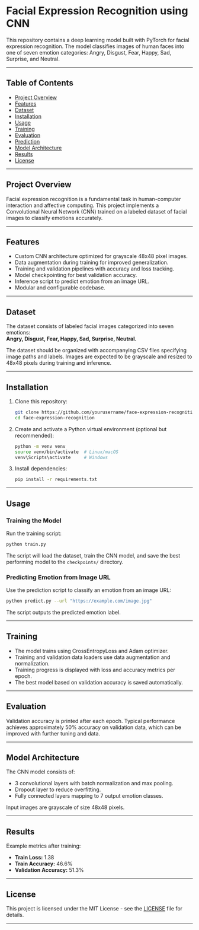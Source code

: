 # Facial Expression Recognition using CNN

This repository contains a deep learning model built with PyTorch for facial expression recognition. The model classifies images of human faces into one of seven emotion categories: Angry, Disgust, Fear, Happy, Sad, Surprise, and Neutral.

---

## Table of Contents

- [Project Overview](#project-overview)  
- [Features](#features)  
- [Dataset](#dataset)  
- [Installation](#installation)  
- [Usage](#usage)  
- [Training](#training)  
- [Evaluation](#evaluation)  
- [Prediction](#prediction)  
- [Model Architecture](#model-architecture)  
- [Results](#results)  
- [License](#license)

---

## Project Overview

Facial expression recognition is a fundamental task in human-computer interaction and affective computing. This project implements a Convolutional Neural Network (CNN) trained on a labeled dataset of facial images to classify emotions accurately.

---

## Features

- Custom CNN architecture optimized for grayscale 48x48 pixel images.
- Data augmentation during training for improved generalization.
- Training and validation pipelines with accuracy and loss tracking.
- Model checkpointing for best validation accuracy.
- Inference script to predict emotion from an image URL.
- Modular and configurable codebase.

---

## Dataset

The dataset consists of labeled facial images categorized into seven emotions:  
**Angry, Disgust, Fear, Happy, Sad, Surprise, Neutral.**

The dataset should be organized with accompanying CSV files specifying image paths and labels. Images are expected to be grayscale and resized to 48x48 pixels during training and inference.

---

## Installation

1. Clone this repository:

   ```bash
   git clone https://github.com/yourusername/face-expression-recognition.git
   cd face-expression-recognition
   ```

2. Create and activate a Python virtual environment (optional but recommended):

   ```bash
   python -m venv venv
   source venv/bin/activate  # Linux/macOS
   venv\Scripts\activate     # Windows
   ```

3. Install dependencies:

   ```bash
   pip install -r requirements.txt
   ```

---

## Usage

### Training the Model

Run the training script:

```bash
python train.py
```

The script will load the dataset, train the CNN model, and save the best performing model to the `checkpoints/` directory.

### Predicting Emotion from Image URL

Use the prediction script to classify an emotion from an image URL:

```bash
python predict.py --url "https://example.com/image.jpg"
```

The script outputs the predicted emotion label.

---

## Training

- The model trains using CrossEntropyLoss and Adam optimizer.
- Training and validation data loaders use data augmentation and normalization.
- Training progress is displayed with loss and accuracy metrics per epoch.
- The best model based on validation accuracy is saved automatically.

---

## Evaluation

Validation accuracy is printed after each epoch. Typical performance achieves approximately 50% accuracy on validation data, which can be improved with further tuning and data.

---

## Model Architecture

The CNN model consists of:

- 3 convolutional layers with batch normalization and max pooling.
- Dropout layer to reduce overfitting.
- Fully connected layers mapping to 7 output emotion classes.

Input images are grayscale of size 48x48 pixels.

---

## Results

Example metrics after training:

- **Train Loss:** 1.38
- **Train Accuracy:** 46.6%
- **Validation Accuracy:** 51.3%

---

## License

This project is licensed under the MIT License - see the [LICENSE](LICENSE) file for details.

---
